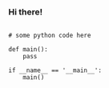 ### Hi there!

```

# some python code here

def main():
    pass

if __name__ == '__main__':
    main()

```
